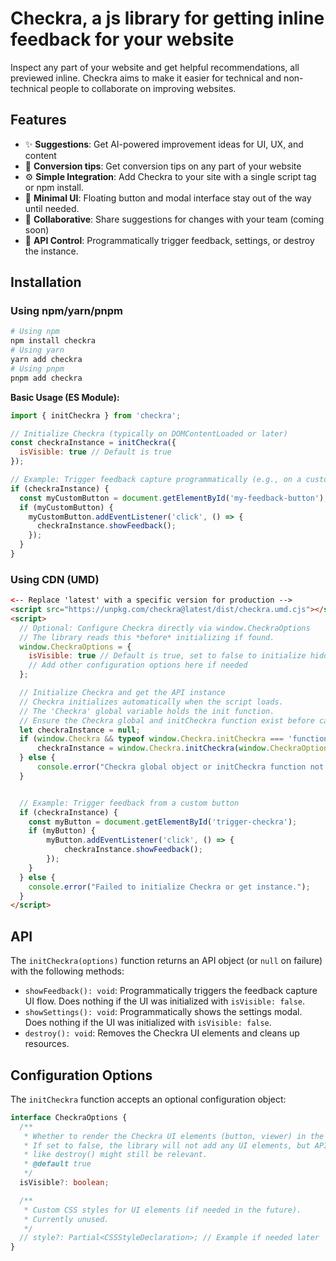 # Checkra, a js library for getting inline feedback for your website

Inspect any part of your website and get helpful recommendations, all previewed inline. Checkra aims to make it easier for technical and non-technical people to collaborate on improving websites.

 ## Features

- ✨ **Suggestions**: Get AI-powered improvement ideas for UI, UX, and content
- 💬 **Conversion tips**: Get conversion tips on any part of your website
- ⚙️ **Simple Integration**: Add Checkra to your site with a single script tag or npm install.
- 🎨 **Minimal UI**: Floating button and modal interface stay out of the way until needed.
- 🤝 **Collaborative**: Share suggestions for changes with your team (coming soon)
- 🔌 **API Control**: Programmatically trigger feedback, settings, or destroy the instance.

## Installation

### Using npm/yarn/pnpm

```bash
# Using npm
npm install checkra
# Using yarn
yarn add checkra
# Using pnpm
pnpm add checkra
```

**Basic Usage (ES Module):**

```javascript
import { initCheckra } from 'checkra';

// Initialize Checkra (typically on DOMContentLoaded or later)
const checkraInstance = initCheckra({
  isVisible: true // Default is true
});

// Example: Trigger feedback capture programmatically (e.g., on a custom button click)
if (checkraInstance) {
  const myCustomButton = document.getElementById('my-feedback-button');
  if (myCustomButton) {
    myCustomButton.addEventListener('click', () => {
      checkraInstance.showFeedback();
    });
  }
}
```

### Using CDN (UMD)

```html
<-- Replace 'latest' with a specific version for production -->
<script src="https://unpkg.com/checkra@latest/dist/checkra.umd.cjs"></script>
<script>
  // Optional: Configure Checkra directly via window.CheckraOptions
  // The library reads this *before* initializing if found.
  window.CheckraOptions = {
    isVisible: true // Default is true, set to false to initialize hidden
    // Add other configuration options here if needed
  };

  // Initialize Checkra and get the API instance
  // Checkra initializes automatically when the script loads.
  // The 'Checkra' global variable holds the init function.
  // Ensure the Checkra global and initCheckra function exist before calling
  let checkraInstance = null;
  if (window.Checkra && typeof window.Checkra.initCheckra === 'function') {
      checkraInstance = window.Checkra.initCheckra(window.CheckraOptions);
  } else {
      console.error("Checkra global object or initCheckra function not found.");
  }


  // Example: Trigger feedback from a custom button
  if (checkraInstance) {
    const myButton = document.getElementById('trigger-checkra');
    if (myButton) {
        myButton.addEventListener('click', () => {
            checkraInstance.showFeedback();
        });
    }
  } else {
    console.error("Failed to initialize Checkra or get instance.");
  }
</script>
```

## API

The `initCheckra(options)` function returns an API object (or `null` on failure) with the following methods:

*   `showFeedback(): void`: Programmatically triggers the feedback capture UI flow. Does nothing if the UI was initialized with `isVisible: false`.
*   `showSettings(): void`: Programmatically shows the settings modal. Does nothing if the UI was initialized with `isVisible: false`.
*   `destroy(): void`: Removes the Checkra UI elements and cleans up resources.

## Configuration Options

The `initCheckra` function accepts an optional configuration object:

```typescript
interface CheckraOptions {
  /**
   * Whether to render the Checkra UI elements (button, viewer) in the DOM.
   * If set to false, the library will not add any UI elements, but API methods
   * like destroy() might still be relevant.
   * @default true
   */
  isVisible?: boolean;

  /**
   * Custom CSS styles for UI elements (if needed in the future).
   * Currently unused.
   */
  // style?: Partial<CSSStyleDeclaration>; // Example if needed later
}
```

